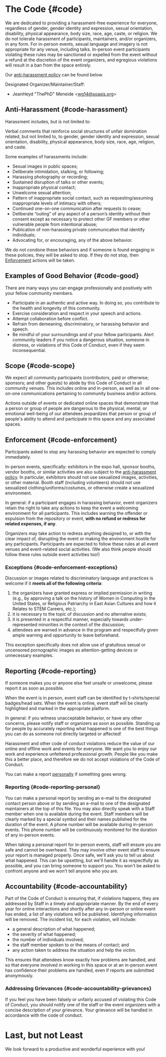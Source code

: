 # The Code {#code}

We are dedicated to providing a harassment-free experience for everyone, regardless of gender, gender identity and expression, sexual orientation, disability, physical appearance, body size, race, age, caste, or religion. We do not tolerate harassment of participants, maintainers, and/or organizers, in any form. For in-person events, sexual language and imagery is not appropriate for any venue, including talks. In-person event participants violating these rules may be sanctioned or expelled from the event without a refund at the discretion of the event organizers, and egregious violations will result in a ban from the space entirely.

Our [anti-harassment policy](#code-harassment) can be found below.

Designated Organizer/Maintainer/Staff:

- JeanHeyd "ThePhD" Meneide <[wg14@soasis.org](mailto:wg14@soasis.org)>


## Anti-Harassment {#code-harassment}

Harassment includes, but is not limited to:

Verbal comments that reinforce social structures of unfair domination related, but not limited to, to gender, gender identity and expression, sexual orientation, disability, physical appearance, body size, race, age, religion, and caste.

Some examples of harassments include:

- Sexual images in public spaces;
- Deliberate intimidation, stalking, or following;
- Harassing photography or recording;
- Sustained disruption of talks or other events;
- Inappropriate physical contact;
- Unwelcome sexual attention;
- Pattern of inappropriate social contact, such as requesting/assuming inappropriate levels of intimacy with others;
- Continued one-on-one communication after requests to cease;
- Deliberate “outing” of any aspect of a person’s identity without their consent except as necessary to protect other GF members or other vulnerable people from intentional abuse;
- Publication of non-harassing private communication that identify individuals;
- Advocating for, or encouraging, any of the above behavior.

We do not condone these behaviors and if someone is found engaging in these policies, they will be asked to stop. If they do not stop, then [Enforcement](#code-enforcement) actions will be taken.



## Examples of Good Behavior {#code-good}

There are many ways you can engage professionally and positively with your fellow community members.


- Participate in an authentic and active way. In doing so, you contribute to the health and longevity of this community.
- Exercise consideration and respect in your speech and actions.
- Attempt collaboration before conflict.
- Refrain from demeaning, discriminatory, or harassing behavior and speech.
- Be mindful of your surroundings and of your fellow participants. Alert community leaders if you notice a dangerous situation, someone in distress, or violations of this Code of Conduct, even if they seem inconsequential.



## Scope {#code-scope}

We expect all community participants (contributors, paid or otherwise; sponsors; and other guests) to abide by this Code of Conduct in all community venues. This includes online and in-person, as well as in all one-on-one communications pertaining to community business and/or actions.

Actions outside of events or dedicated online spaces that demonstrate that a person or group of people are dangerous to the physical, mental, or emotional well-being of our attendees jeopardizes that person or group of people's ability to attend and participate in this space and any associated spaces.



## Enforcement {#code-enforcement}

Participants asked to stop any harassing behavior are expected to comply immediately.

In-person events, specifically: exhibitors in the expo hall, sponsor booths, vendor booths, or similar activities are also subject to the [anti-harassment policy](#code-harassment). In particular, exhibitors should not use sexualized images, activities, or other material. Booth staff (including volunteers) should not use sexualized clothing/uniforms/costumes, or otherwise create a sexualized environment.

In general: if a participant engages in harassing behavior, event organizers retain the right to take any actions to keep the event a welcoming environment for all participants. This includes warning the offender or expulsion from the repository or event, **with no refund or redress for related expenses, if any**.

Organizers may take action to redress anything designed to, or with the clear impact of, disrupting the event or making the environment hostile for any participants. Participants are expected to follow these rules at all event venues and event-related social activities. (We also think people should follow these rules outside event activities too!)


### Exceptions {#code-enforcement-exceptions}

Discussion or images related to discriminatory language and practices is welcome if it **meets all of the following criteria**:

1. the organizers have granted express or implied permission in writing (e.g., by approving a talk on the history of Women in Computing in the United States, or Religious Patriarchy in East Asian Cultures and how it Relates to STEM Careers, etc.);
2. it is necessary to the topic of discussion and no alternative exists;
3. it is presented in a respectful manner, especially towards under-represented minorities in the context of the discussion;
4. attendees are warned in advance in the program and respectfully given ample warning and opportunity to leave beforehand.

This exception specifically does not allow use of gratuitous sexual or uncensored pornographic images as attention-getting devices or unnecessary examples.



## Reporting {#code-reporting}

If someone makes you or anyone else feel unsafe or unwelcome, please report it as soon as possible.

When the event is in person, event staff can be identified by t-shirts/special badges/head sets. When the event is online, event staff will be clearly highlighted and marked in the appropriate platform.

In general: if you witness unacceptable behavior, or have any other concerns, please notify staff or organizers as soon as possible. Standing up for people by accurately reporting what happened is one of the best things you can do as someone not directly targeted or affected!

Harassment and other code of conduct violations reduce the value of our online and offline work and events for everyone. We want you to enjoy our work and experience unfettered professional growth. People like you make this a better place, and therefore we do not accept violations of the Code of Conduct.

You can make a report [personally](#code-reporting-personal) if something goes wrong.


### Reporting {#code-reporting-personal}

You can make a personal report by sending an e-mail to the designated contact person above or by sending an e-mail to one of the designated maintainers at the top of this file. You may also directly speak with a Staff member when one is available during the event. Staff members will be clearly marked by a special symbol and their names published for the duration of the event. A phone number will be available during in-person events. This phone number will be continuously monitored for the duration of any in-person events.

When taking a personal report for in-person events, staff will ensure you are safe and cannot be overheard. They may involve other event staff to ensure your report is managed properly. Once safe, we'll ask you to tell us about what happened. This can be upsetting, but we'll handle it as respectfully as possible, and you can bring someone to support you. You won't be asked to confront anyone and we won't tell anyone who you are.



## Accountability {#code-accountability}

Part of the Code of Conduct is ensuring that, if violations happens, they are addressed by Staff in a timely and appropriate manner. By the end of every year for online interactions and shortly after any in-person or online event has ended, a list of any violations will be published. Identifying information will be removed. The incident list, for each violation, will include:

- a general description of what happened;
- the severity of what happened;
- the number of individuals involved;
- the staff member spoken to or the means of contact; and
- any action taken to address the situation and help the victim.

This ensures that attendees know exactly how problems are handled, and so that everyone involved in working in this space or at an in-person event has confidence their problems are handled, even if reports are submitted anonymously.


### Addressing Grievances {#code-accountability-grievances}

If you feel you have been falsely or unfairly accused of violating this Code of Conduct, you should notify one of the staff or the event organizers with a concise description of your grievance. Your grievance will be handled in accordance with the code of conduct.




# Last, but not Least

We look forward to a productive and wonderful experience with you!